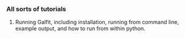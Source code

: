 ### All sorts of tutorials

1) Running Galfit, including installation, running from command line, example output, and how to run from within python.